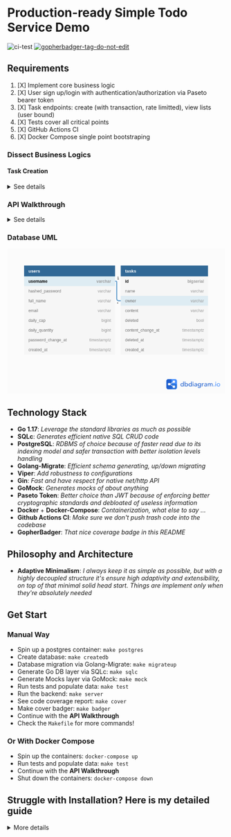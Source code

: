 # Production-ready Simple Todo Service Demo

![ci-test](https://github.com/lavantien/togo/actions/workflows/ci.yml/badge.svg?branch=master)
<a href='https://github.com/jpoles1/gopherbadger' target='_blank'>![gopherbadger-tag-do-not-edit](https://img.shields.io/badge/Go%20Coverage-78%25-brightgreen.svg?longCache=true&style=flat)</a>

## Requirements

1. [X] Implement core business logic
2. [X] User sign up/login with authentication/authorization via Paseto bearer token
3. [X] Task endpoints: create (with transaction, rate limitted), view lists (user bound)
4. [X] Tests cover all critical points
5. [X] GitHub Actions CI
6. [X] Docker Compose single point bootstraping

### Dissect Business Logics

#### Task Creation

<details>
	<summary>See details</summary>

```txt
a user?
	username
	dailyCap
	dailyQuantity

	> createUser
	> viewUsers
	> loginUser
	> updateUserDailyQuantity

	> createTask
	> listTasks
	(> editTaskByName)
	(> deleteTaskByName)
	> countTasksCreatedToday

	> updateUserDailyCap (admin only)

a task?
	id
	name - unique per owner
	content
	owner
	quantity

problem?
	a user create some tasks, the number of tasks must be within the user's dailyCap

logic?
	which user?
	provide task name
	provide task content
	how to check for new day to reset count?
	check if dailyQuantity+1 > dailyCap?
			return 500 ISE - "daily limit exceed"
		else
			if dailyQuantity != countTasksCreatedToday()?
				dailyQuantity=0
			dailyQuantity++
			updateUserDailyQuantity()
			return 200 OK
	fraud protection?
		tasks are not really deleted, they only marked as deleted but retains creation day, so we can count based on that day

params:
	username
	name
	content

result:
	user
	task
```

</details>

### API Walkthrough

<details>
	<summary>See details</summary>

![API](/resource/readme/api.png "API")

- Create a user:

```bash
curl http://localhost:8080/users -H "Content-Type: application/json" -d '{"username":"tienla","full_name":"Tien La","email":"tien@email.com","password":"matkhau"}' | jq
# Result
{
  "username": "tienla",
  "full_name": "Tien La",
  "email": "tien@email.com",
  "daily_cap": 0,
  "daily_quantity": 0,
  "password_change_at": "0001-01-01T00:00:00Z",
  "created_at": "2022-01-03T23:22:09.197164Z"
}
```

- Login as admin:

```bash
curl http://localhost:8080/users/login -H "Content-Type: application/json" -d '{"username":"admin","password":"secret"}' | jq
# Result
{
  "access_token": "v2.local.nvAS-aI1sdsEnexIp3K77Qo0jtXFb_XS9cQUCeYgcAEJzY3nwG97chAFfbsCMygdvxR_Ube3Hp_6kbR96EFrWc1PRu1yunkRvEnhTrjhtmr0Vur-kX_oaFIeMqFYGwz8cHCgT2oX53_PZi_I7_N27iudNA6jE3wiwTpokFd0euaOSefxaAzFYpAwu94bB-30msBqiDgTR6ouDzB42dC1jhMp3rdRsOHDLV_xeiSBHt5UKqtA_aYp51G8dzMTTSdPXqZ0DAc3lNIn5q-T8g.bnVsbA",
  "user": {
    "username": "admin",
    "full_name": "Admin",
    "email": "admin@email.com",
    "daily_cap": 10,
    "daily_quantity": 0,
    "password_change_at": "0001-01-01T07:00:00Z",
    "created_at": "2021-12-26T22:22:49.644Z"
  }
}

# Save token for later use
ADMIN_TOKEN='v2.local.nvAS-aI1sdsEnexIp3K77Qo0jtXFb_XS9cQUCeYgcAEJzY3nwG97chAFfbsCMygdvxR_Ube3Hp_6kbR96EFrWc1PRu1yunkRvEnhTrjhtmr0Vur-kX_oaFIeMqFYGwz8cHCgT2oX53_PZi_I7_N27iudNA6jE3wiwTpokFd0euaOSefxaAzFYpAwu94bB-30msBqiDgTR6ouDzB42dC1jhMp3rdRsOHDLV_xeiSBHt5UKqtA_aYp51G8dzMTTSdPXqZ0DAc3lNIn5q-T8g.bnVsbA'
```

- Update the daily cap of the newly created user to 2:

```bash
curl http://localhost:8080/admin/setDailyCap -H "Authorization: Bearer $ADMIN_TOKEN" -H "Content-Type: application/json" -d '{"username":"tienla","daily_cap":2}' | jq
# Result
{
  "username": "tienla",
  "full_name": "Tien La",
  "email": "tien@email.com",
  "daily_cap": 2,
  "daily_quantity": 0,
  "password_change_at": "0001-01-01T00:00:00Z",
  "created_at": "2022-01-03T23:22:09.197164Z"
}
```

- Now login as the newly create user:

```bash
curl http://localhost:8080/users/login -H "Content-Type: application/json" -d '{"username":"tienla","password":"matkhau"}' | jq
# Result
{
  "access_token": "v2.local.K5YFZ2P-9cZoN_HtS8olPqHZ88ku1whq3cUS3R88y6qlJJlACtBwhcpEQrW8fgZVxJQlxai-p68gv9vIJuP8K0f111uBh6Mceq2bhP9T64_oS4SbPzKIgXlG_pase7H-QYytWFzdo3rjCRY19GW-Ev3c-NgHlcy9GGlECgrtKU053JxVv54GFUpkovL8oXvtk-BYUOHywJH-na3126GyqT1G9h-EwYMrgV_PrcFfWOVGdSwhzN568Ta9rClUOKlvdTlTikaH-5laih1YKbQ.bnVsbA",
  "user": {
    "username": "tienla",
    "full_name": "Tien La",
    "email": "tien@email.com",
    "daily_cap": 2,
    "daily_quantity": 0,
    "password_change_at": "0001-01-01T00:00:00Z",
    "created_at": "2022-01-03T23:22:09.197164Z"
  }
}

# Save the token for later use
TOKEN='v2.local.K5YFZ2P-9cZoN_HtS8olPqHZ88ku1whq3cUS3R88y6qlJJlACtBwhcpEQrW8fgZVxJQlxai-p68gv9vIJuP8K0f111uBh6Mceq2bhP9T64_oS4SbPzKIgXlG_pase7H-QYytWFzdo3rjCRY19GW-Ev3c-NgHlcy9GGlECgrtKU053JxVv54GFUpkovL8oXvtk-BYUOHywJH-na3126GyqT1G9h-EwYMrgV_PrcFfWOVGdSwhzN568Ta9rClUOKlvdTlTikaH-5laih1YKbQ.bnVsbA'
```

- View user's information (only admin can see all):

```bash
curl http://localhost:8080/users?page_id=1&page_size=5 -H "Authorization: Bearer $TOKEN" | jq
# Result
[
  {
    "username": "tienla",
    "full_name": "Tien La",
    "email": "tien@email.com",
    "daily_cap": 2,
    "daily_quantity": 0,
    "password_change_at": "0001-01-01T00:00:00Z",
    "created_at": "2022-01-03T23:22:09.197164Z"
  }
]
```

- Create a task:

```bash
curl http://localhost:8080/tasks -H "Authorization: Bearer $TOKEN" -H "Content-Type: application/json" -d '{"name":"task 1","content":"This is task number 1"}' | jq
# Result
{
  "user": {
    "username": "tienla",
    "full_name": "Tien La",
    "email": "tien@email.com",
    "daily_cap": 2,
    "daily_quantity": 1,
    "password_change_at": "0001-01-01T00:00:00Z",
    "created_at": "2022-01-03T23:22:09.197164Z"
  },
  "task": {
    "id": 8,
    "name": "task 1",
    "owner": "tienla",
    "content": "This is task number 1",
    "deleted": false,
    "content_change_at": "0001-01-01T00:00:00Z",
    "deleted_at": "0001-01-01T00:00:00Z",
    "created_at": "2022-01-03T23:24:21.546377Z"
  }
}
```

- Create another task:

```bash
curl http://localhost:8080/tasks -H "Authorization: Bearer $TOKEN" -H "Content-Type: application/json" -d '{"name":"task 2","content":"This is task number 2"}' | jq
# Result
{
  "user": {
    "username": "tienla",
    "full_name": "Tien La",
    "email": "tien@email.com",
    "daily_cap": 2,
    "daily_quantity": 2,
    "password_change_at": "0001-01-01T00:00:00Z",
    "created_at": "2022-01-03T23:22:09.197164Z"
  },
  "task": {
    "id": 9,
    "name": "task 2",
    "owner": "tienla",
    "content": "This is task number 2",
    "deleted": false,
    "content_change_at": "0001-01-01T00:00:00Z",
    "deleted_at": "0001-01-01T00:00:00Z",
    "created_at": "2022-01-03T23:24:46.500126Z"
  }
}
```

- Create yet another task (this time it's over the daily limit):

```bash
curl http://localhost:8080/tasks -H "Authorization: Bearer $TOKEN" -H "Content-Type: application/json" -d '{"name":"task 3","content":"This is task number 3"}' | jq
# Result
{
  "error": "daily limit exceed"
}
```

- View all the tasks that you've successfully created (only 2 tasks):

```bash
curl http://localhost:8080/tasks?page_id=1&page_size=5 -H "Authorization: Bearer $TOKEN" | jq
# Result
[
  {
    "id": 8,
    "name": "task 1",
    "owner": "tienla",
    "content": "This is task number 1",
    "deleted": false,
    "content_change_at": "0001-01-01T00:00:00Z",
    "deleted_at": "0001-01-01T00:00:00Z",
    "created_at": "2022-01-03T23:24:21.546377Z"
  },
  {
    "id": 9,
    "name": "task 2",
    "owner": "tienla",
    "content": "This is task number 2",
    "deleted": false,
    "content_change_at": "0001-01-01T00:00:00Z",
    "deleted_at": "0001-01-01T00:00:00Z",
    "created_at": "2022-01-03T23:24:46.500126Z"
  }
]
```

</details>

### Database UML

![Database UML](/resource/readme/togo.png "Database UML")

## Technology Stack

- **Go 1.17**: *Leverage the standard libraries as much as possible*
- **SQLc**: *Generates efficient native SQL CRUD code*
- **PostgreSQL**: *RDBMS of choice because of faster read due to its indexing model and safer transaction with better isolation levels handling*
- **Golang-Migrate**: *Efficient schema generating, up/down migrating*
- **Viper**: *Add robustness to configurations*
- **Gin**: *Fast and have respect for native net/http API*
- **GoMock**: *Generates mocks of about anything*
- **Paseto Token**: *Better choice than JWT because of enforcing better cryptographic standards and debloated of useless information*
- **Docker** + **Docker-Compose**: *Containerization, what else to say ...*
- **Github Actions CI**: *Make sure we don't push trash code into the codebase*
- **GopherBadger**: *That nice coverage badge in this README*

## Philosophy and Architecture

- **Adaptive Minimalism**: *I always keep it as simple as possible, but with a highly decoupled structure it's ensure high adaptivity and extensibility, on top of that minimal solid head start. Things are implement only when they're absolutely needed*

## Get Start

### Manual Way

- Spin up a postgres container: `make postgres`
- Create database: `make createdb`
- Database migration via Golang-Migrate: `make migrateup`
- Generate Go DB layer via SQLc: `make sqlc`
- Generate Mocks layer via GoMock: `make mock`
- Run tests and populate data: `make test`
- Run the backend: `make server`
- See code coverage report: `make cover`
- Make cover badger: `make badger`
- Continue with the **API Walkthrough**
- Check the `Makefile` for more commands!

### Or With Docker Compose

- Spin up the containers: `docker-compose up`
- Run tests and populate data: `make test`
- Continue with the **API Walkthrough**
- Shut down the containers: `docker-compose down`

## Struggle with Installation? Here is my detailed guide

<details>
	<summary>More details</summary>

- [**Golang**](https://go.dev/doc/install):

```bash
# Go to go.dev/dl and download a binary, in this example it's version 1.17.5

sudo rm -rf /usr/local/go && sudo tar -C /usr/local -xzf go1.17.5.linux-amd64.tar.gz

# Add these below to your .bashrc or .zshrc
export GOPATH=/home/<username>/go
export GOBIN=/home/<username>/go/bin
export PATH=$PATH:/usr/local/go/bin
export PATH=$PATH:$GOBIN
```

- [**Docker**](https://docs.docker.com/engine/install/ubuntu/):

```bash
sudo apt remove docker docker-engine docker.io containerd runc

sudo apt update

sudo apt install apt-transport-https ca-certificates curl gnupg lsb-release software-properties-common

curl -fsSL https://download.docker.com/linux/ubuntu/gpg | sudo gpg --dearmor -o /usr/share/keyrings/docker-archive-keyring.gpg

echo \
  "deb [arch=amd64 signed-by=/usr/share/keyrings/docker-archive-keyring.gpg] https://download.docker.com/linux/ubuntu \
  $(lsb_release -cs) stable" | sudo tee /etc/apt/sources.list.d/docker.list > /dev/null

sudo apt update

apt-cache policy docker-ce

sudo apt install docker-ce docker-ce-cli containerd.io

sudo usermod -aG docker $USER

newgrp docker

# Restart the machine then test the installation

docker run hello-world

# On older system you also need to activate the services

sudo systemctl enable docker.service

sudo systemctl enable containerd.service
```

- [**Docker-Compose**](https://docs.docker.com/compose/install/):

```bash
# Check their github repo for latest version number
sudo curl -L "https://github.com/docker/compose/releases/download/v2.2.2/docker-compose-linux-x86_64" -o /usr/local/bin/docker-compose && sudo chmod +x /usr/local/bin/docker-compose

# To self-update docker-compose
docker-compose migrate-to-labels
```

- [**Golang-Migrate**](https://github.com/golang-migrate/migrate/tree/master/cmd/migrate):

```bash
go install -tags 'postgres' github.com/golang-migrate/migrate/v4/cmd/migrate@latest
```

- [**SQLc**](https://docs.sqlc.dev/en/latest/overview/install.html):

```bash
go install github.com/kyleconroy/sqlc/cmd/sqlc@latest
```

- [**GoMock**](https://github.com/golang/mock):

```bash
go install github.com/golang/mock/mockgen@latest
go get github.com/golang/mock/mockgen
```

- [**Viper**](https://github.com/spf13/viper):

```bash
go install https://github.com/spf13/viper@latest
```

- [**Gin**](https://github.com/gin-gonic/gin#installation):

```bash
go install github.com/gin-gonic/gin@latest

go get -u github.com/gin-gonic/gin
```

- [**Paseto**](https://github.com/o1egl/paseto):

```bash
go get -u github.com/o1egl/paseto
```

- [**JWT**](https://github.com/golang-jwt/jwt):

```bash
go get -u https://github.com/golang-jwt/jwt
```

- [**GopherBadger**](https://github.com/jpoles1/gopherbadger):

```bash
go install github.com/jpoles1/gopherbadger@latest
```

- [**CURL**](https://curl.se/download.html) + [**JQ**](https://stedolan.github.io/jq/) + [**Chocolatery**](https://docs.chocolatey.org/en-us/choco/setup) + [**Make**](https://community.chocolatey.org/packages/make):

```bash
sudo apt install curl jq

# These tools are needed only for Windows users

# Run this in an Admin cmd to install Chocolatery first
@"%SystemRoot%\System32\WindowsPowerShell\v1.0\powershell.exe" -NoProfile -InputFormat None -ExecutionPolicy Bypass -Command "[System.Net.ServicePointManager]::SecurityProtocol = 3072; iex ((New-Object System.Net.WebClient).DownloadString('https://community.chocolatey.org/install.ps1'))" && SET "PATH=%PATH%;%ALLUSERSPROFILE%\chocolatey\bin"

# Then install GNU-Make, cURL, and jq via Chocolatery in Admin pwsh
choco install make curl jq
```

</details>
